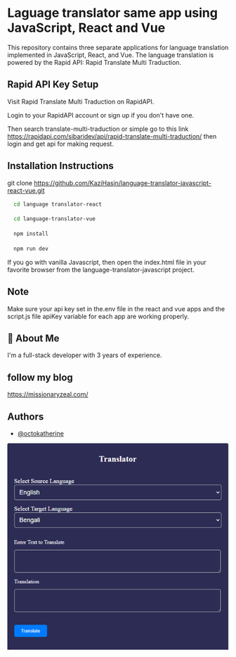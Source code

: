 
# Laguage translator same app using JavaScript, React  and Vue

This repository contains three separate applications for language translation implemented in JavaScript, React, and Vue. The language translation is powered by the Rapid API: Rapid Translate Multi Traduction.


## Rapid API Key Setup

Visit Rapid Translate Multi Traduction on RapidAPI.

Login to your RapidAPI account or sign up if you don't have one.

Then search translate-multi-traduction
or simple go to this link https://rapidapi.com/sibaridev/api/rapid-translate-multi-traduction/  then login and get api for making request.
## Installation Instructions

git clone https://github.com/KaziHasin/language-translator-javascript-react-vue.git

```bash
  cd language translator-react

  cd language-translator-vue
  
  npm install

  npm run dev
```
If you go with vanilla Javascript, then open the index.html file in your favorite browser from the language-translator-javascript project.

## Note
Make sure your api key set in the.env file in the react and vue apps and the script.js file apiKey variable for each app are working properly.


## 🚀 About Me
I'm a full-stack developer with 3 years of experience.


## follow my blog 
https://missionaryzeal.com/

## Authors

- [@octokatherine](https://www.github.com/KaziHasin)


![Logo](logo.png)

